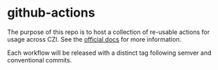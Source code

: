 # github-actions
The purpose of this repo is to host a collection of re-usable actions for usage across CZI.
See the [official docs](https://docs.github.com/en/actions/using-workflows/reusing-workflows) for more information.

Each workflow will be released with a distinct tag following semver and conventional commits.
